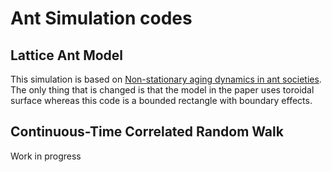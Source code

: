 # Ant Simulation codes

## Lattice Ant Model

This simulation is based on [Non-stationary aging dynamics in ant societies](https://www.sciencedirect.com/science/article/pii/S0022519311002347). The only thing that is changed is that the model in the paper uses toroidal surface whereas this code is a bounded rectangle with boundary effects.

## Continuous-Time Correlated Random Walk

Work in progress
